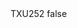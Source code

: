 <?xml version="1.0" encoding="UTF-8"?>
<CustomMetadata xmlns="http://soap.sforce.com/2006/04/metadata">
    <label>TXU252</label>
    <protected>false</protected>
</CustomMetadata>
